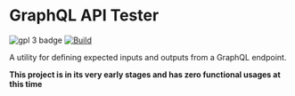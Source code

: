 # GraphQL API Tester

![gpl 3 badge](https://img.shields.io/badge/license-GPL%203.0-blue)
[![Build](https://github.com/PokeyOne/gql-api-tester/actions/workflows/rust.yml/badge.svg)](https://github.com/PokeyOne/gql-api-tester/actions/workflows/rust.yml)

A utility for defining expected inputs and outputs from a GraphQL endpoint.

**This project is in its very early stages and has zero functional usages at
this time**
